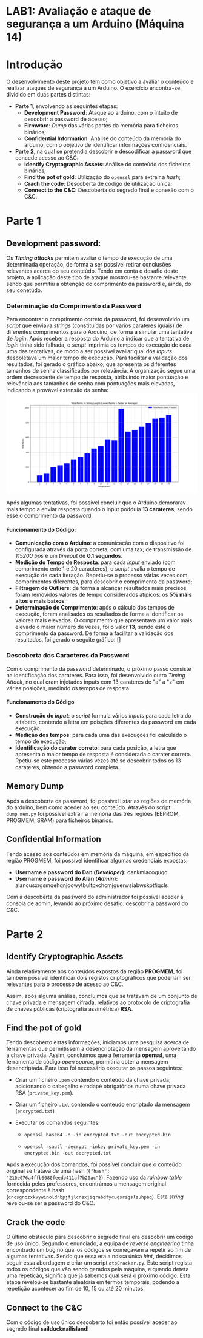 # **LAB1: Avaliação e ataque de segurança a um Arduino (Máquina 14)**

# Introdução

O desenvolvimento deste projeto tem como objetivo a avaliar o conteúdo e realizar ataques de segurança a um Arduino.
O exercício encontra-se dividido em duas partes distintas:

-   **Parte 1**, envolvendo as seguintes etapas:
    -   **Development Password**: Ataque ao arduino, com o intuito de descobrir a password de acesso;
    -   **Firmware**: _Dump_ das várias partes da memória para ficheiros binários;
    -   **Confidential Information**: Análise do conteúdo da memória do arduino, com o objetivo de identificar informações confidenciais.
-   **Parte 2**, na qual se pretendia descobrir e descodificar a password que concede acesso ao C&C:
    -   **Identify Cryptographic Assets**: Análise do conteúdo dos ficheiros binários;
    -   **Find the pot of gold**: Utilização do `openssl` para extrair a _hash_;
    -   **Crach the code**: Descoberta de código de utilização única;
    -   **Connect to the C&C**: Descoberta do segredo final e conexão com o C&C.

# Parte 1

## Development password:

Os **_Timing attacks_** permitem avaliar o tempo de execução de uma determinada operação, de forma a ser possível retirar conclusões relevantes acerca do seu conteúdo. Tendo em conta o desafio deste projeto, a aplicação deste tipo de ataque mostrou-se bastante relevante sendo que permitiu a obtenção do comprimento da password e, ainda, do seu conetúdo.

### Determinação do Comprimento da Password

Para encontrar o comprimento correto da password, foi desenvolvido um _script_ que enviava _strings_ (constituídas por vários carateres iguais) de diferentes comprimentos para o Arduino, de forma a simular uma tentativa de _login_. Após receber a resposta do Arduino a indicar que a tentativa de _login_ tinha sido falhada, o _script_ imprimia os tempos de execução de cada uma das tentativas, de modo a ser possível avaliar qual dos _inputs_ despoletava um maior tempo de execução.
Para facilitar a validação dos resultados, foi gerado o gráfico abaixo, que apresenta os diferentes tamanhos de senha classificados por relevância. A organização segue uma ordem decrescente de tempo de resposta, atribuindo maior pontuação e relevância aos tamanhos de senha com pontuações mais elevadas, indicando a provável extensão da senha:
![image info](./figures/password_length_graph.png)

Após algumas tentativas, foi possível concluir que o Arduino demorarav mais tempo a enviar resposta quando o input podduía **13 carateres**, sendo esse o comprimento da password.

#### Funcionamento do Código:

-   **Comunicação com o Arduino**: a comunicação com o dispositivo foi configurada através da porta correta, com uma tax; de transmissão de _115200 bps_ e um _timeout_ de **0.1 segundos**.
-   **Medição do Tempo de Resposta**: para cada _input_ enviado (com comprimento ente 1 e 20 caracteres), o _script_ avalia o tempo de execução de cada iteração. Repetiu-se o processo várias vezes com comprimentos diferentes, para descobrir o comprimento da password;
-   **Filtragem de Outliers**: de forma a alcançar resultados mais precisos, foram removidos valores de tempo considerados atípicos: os **5% mais altos e mais baixos**.
-   **Determinação do Comprimento**: após o cálculo dos tempos de execução, foram analisados os resultados de forma a identificar os valores mais elevados. O comprimento que apresentava um valor mais elevado o maior número de vezes, foi o valor **13**, sendo este o comprimento da password. De forma a facilitar a validação dos resultados, foi gerado o seguite gráfico:
    []

### Descoberta dos Caracteres da Password

Com o comprimento da password determinado, o próximo passo consiste na identificação dos carateres. Para isso, foi desenvolvido outro _Timing Attack_, no qual eram injetados inputs com 13 carateres de "a" a "z" em várias posições, medindo os tempos de resposta.

#### Funcionamento do Código

-   **Construção do _input_**: o _script_ formula vários _inputs_ para cada letra do alfabeto, contendo a letra em poisções diferentes da password em cada execução.
-   **Medição dos tempos**: para cada uma das execuções foi calculado o tempo de execução;
-   **Identificação do carater correto**: para cada posição, a letra que apresenta o maior tempo de resposta é considerada o carater correto. Rpetiu-se este processo várias vezes até se descobrir todos os 13 carateres, obtendo a password completa.

## Memory Dump

Após a descoberta da password, foi possível listar as regiões de memória do arduino, bem como aceder ao seu conteúdo.
Através do script `dump_mem.py` foi possível extrair a memória das três regiões (EEPROM, PROGMEM, SRAM) para ficheiros binários.

## Confidential Information

Tendo acesso aos conteúdos em memória da máquina, em específico da região PROGMEM, foi possível identificar algumas credenciais expostas:

-   **Username e password do Dan (_Developer_):** dankmlacoguqo
-   **Username e password do Alan (_Admin_):** alancusxrgsmqehqnjoowytbultpxchcmjguerwsiabwskptfiqcls

Com a descoberta da password do administrador foi possível aceder à consola de admin, levando ao próximo desafio: descobrir a password do C&C.

# Parte 2

## Identify Cryptographic Assets

Ainda relativamente aos conteúdos expostos da região **PROGMEM**, foi também possível identificar dois registos criptográficos que poderiam ser relevantes para o processo de acesso ao C&C.

Assim, após alguma análise, concluímos que se tratavam de um conjunto de chave privada e mensagem cifrada, relativos ao
protocolo de criptografia de chaves públicas (criptografia assimétrica) **RSA**.

## Find the pot of gold

Tendo descoberto estas informações, iniciamos uma pesquisa acerca de ferramentas que permitissem a desencriptação da mensagem aproveitando a chave privada.
Assim, concluímos que a ferramenta **openssl**, uma ferramenta de código _open source_, permitiria obter a mensagem desencriptada.
Para isso foi necessário executar os passos seguintes:

-   Criar um ficheiro `.pem` contendo o conteúdo da chave privada, adicionando o cabeçalho e rodapé obrigatórios numa
    chave privada RSA (`private_key.pem`).
-   Criar um ficheiro `.txt` contendo o conteudo encriptado da mensagem (`encrypted.txt`)
-   Executar os comandos seguintes:

    -   `openssl base64 -d -in encrypted.txt -out encrypted.bin`

    -   `openssl rsautl -decrypt -inkey private_key.pem -in encrypted.bin -out decrypted.txt`

Após a execução dos comandos, foi possível concluir que o conteúdo original se tratava de uma hash
(`{"hash": "210e076a4ffb6080feedb411af7b20ac"}`).
Fazendo uso da _rainbow table_ fornecida pelos professores, encontrámos a mensagem original correspondente à hash (`cncsgnczxkvywinoldnbpjfjlcnsxjiqrabdfycuqsrsgslzuhpaq`).
Esta _string_ revelou-se ser a password do C&C.

## Crack the code

O último obstáculo para descobrir o segredo final era descobrir um código de uso único.
Segundo o enunciado, a equipa de _reverse engineering_ tinha encontrado um bug no qual os códigos se começavam a repetir ao fim de algumas tentativas.
Sendo que essa era a nossa única _hint_, decidimos seguir essa abordagem e criar um script `otpCracker.py`.
Este script regista todos os códigos que vão sendo gerados pela máquina, e quando deteta uma repetição, significa que já sabemos qual será o próximo código.
Esta etapa revelou-se bastante aleatória em termos temporais, podendo a repetição acontecer ao fim de 10, 15 ou até 20 minutos.

## Connect to the C&C

Com o código de uso único descoberto foi então possível aceder ao segredo final **sailducknailisland**!
